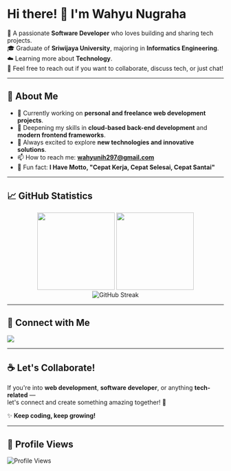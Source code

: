 # Hi there! 👋 I'm Wahyu Nugraha

🎯 A passionate **Software Developer** who loves building and sharing tech projects.  
🎓 Graduate of **Sriwijaya University**, majoring in **Informatics Engineering**.  
☁️ Learning more about **Technology**.  
💬 Feel free to reach out if you want to collaborate, discuss tech, or just chat!

---

## 🚀 About Me
- 🔭 Currently working on **personal and freelance web development projects**.
- 🌱 Deepening my skills in **cloud-based back-end development** and **modern frontend frameworks**.
- 🧩 Always excited to explore **new technologies and innovative solutions**.
- 📫 How to reach me: **wahyunih297@gmail.com**
- 🧋 Fun fact: **I Have Motto, "Cepat Kerja, Cepat Selesai, Cepat Santai"**

---

## 📈 GitHub Statistics
<p align="center">
  <img height="180em" src="https://github-readme-stats.vercel.app/api?username=wahyunugrahha&show_icons=true&theme=merko&include_all_commits=true&cache_seconds=1800" />
  <img height="180em" src="https://github-readme-stats.vercel.app/api/top-langs/?username=wahyunugrahha&layout=compact&langs_count=8&theme=merko&cache_seconds=1800" />
  <br/>
  <img src="https://github-readme-streak-stats.herokuapp.com/?user=wahyunugrahha&theme=merko&cache_seconds=1800" alt="GitHub Streak" />
</p>

---

## 🔗 Connect with Me
<p align="left">
  <a href="https://linkedin.com/in/wahyunugrahha/" target="_blank">
    <img src="https://img.shields.io/badge/LinkedIn-%230077B5.svg?&style=for-the-badge&logo=linkedin&logoColor=white" />
  </a>
</p>

---

## ☕ Let's Collaborate!
If you're into **web development**, **software developer**, or anything **tech-related** —  
let's connect and create something amazing together! 🚀

✨ **Keep coding, keep growing!**

---

## 👀 Profile Views
<p align="left">
  <img src="https://komarev.com/ghpvc/?username=wahyunugrahha&label=Profile%20views&color=0e75b6&style=flat" alt="Profile Views" />
</p>
